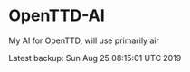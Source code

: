 # OpenTTD-AI
My AI for OpenTTD, will use primarily air

Latest backup: Sun Aug 25 08:15:01 UTC 2019
